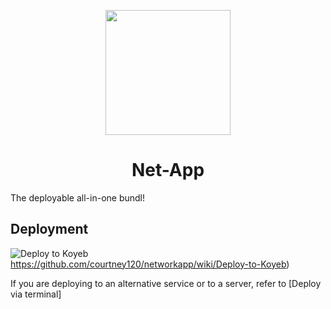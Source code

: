 <p align="center"><img src="https://entegy.com.au/wp-content/uploads/2017/06/Blogo-Image3.jpg" height="200"></p>

<h1 align="center">Net-App</h1>

The deployable all-in-one bundl!

## Deployment

![Deploy to Koyeb](https://binbashbanana.github.io/deploy-buttons/buttons/remade/koyeb.svg)https://github.com/courtney120/networkapp/wiki/Deploy-to-Koyeb)

If you are deploying to an alternative service or to a server, refer to [Deploy via terminal]
